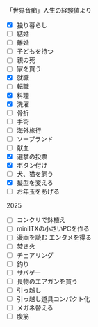 「世界音痴」人生の経験値より

- [x] 独り暮らし
- [ ] 結婚
- [ ] 離婚
- [ ] 子どもを持つ
- [ ] 親の死
- [ ] 家を買う
- [x] 就職
- [ ] 転職
- [x] 料理
- [x] 洗濯
- [ ] 骨折
- [ ] 手術
- [ ] 海外旅行
- [ ] ソープランド
- [ ] 献血
- [x] 選挙の投票
- [x] ボタン付け
- [ ] 犬、猫を飼う
- [x] 髪型を変える
- [ ] お年玉をあげる

2025

- [ ] コンクリで鉢植え
- [ ] miniITXの小さいPCを作る
- [ ] 漫画を読む エンタメを得る
- [ ] 焚き火
- [ ] チェアリング
- [ ] 釣り
- [ ] サバゲー
- [ ] 長物のエアガンを買う
- [ ] 引っ越し
- [ ] 引っ越し道具コンパクト化
- [ ] メガネ替える
- [ ] 腹筋